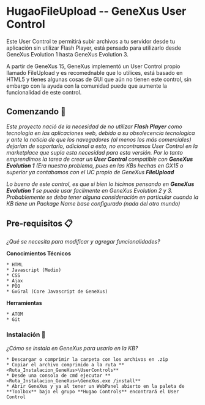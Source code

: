 # HugaoFileUpload -- GeneXus User Control

Este User Control te permitirá subir archivos a tu servidor desde tu aplicación sin utilizar Flash Player, está pensado para utilizarlo desde GeneXus Evolution 1 hasta GeneXus Evolution 3.

A partir de GeneXus 15, GeneXus implementó un User Control propio llamado FileUpload y es recomednable que lo utilices, está basado en HTML5 y tienes algunas cosas de GUI que aún no tienen este control, sin embargo con la ayuda con la comunidad puede que aumente la funcionalidad de este control.

## Comenzando 🚀

_Este proyecto nació de la necesidad de no utilizar **Flash Player** como tecnología en las aplicaciones web, debido a su obsolecencia tecnologíca y ante la noticia de que los navegadores (al menos los más comerciales) dejarían de soportarlo, adicional a esto, no encontramos User Control en la marketplace que supla esta necesidad para esta versión.
Por lo tanto emprendimos la tarea de crear un **User Control** compatible con **GeneXus Evolution 1** (Era nuestro problema, pues en las KBs hechas en GX15 o superior ya contabamos con el UC propio de GeneXus **FileUpload**_

_Lo bueno de este control, es que si bien lo hicimos pensando en **GeneXus Evolution 1** se puede usar facilmente en GeneXus Evolution 2 y 3. Probablemente se deba tener alguna consideración en particular cuando la KB tiene un Package Name base configurado (nada del otro mundo)_

## Pre-requisitos 📋

_¿Qué se necesita para modificar y agregar funcionalidades?_

**Conocimientos Técnicos**

```
* HTML
* Javascript (Medio)
* CSS
* Ajax
* POO
* GxGral (Core Javascript de GeneXus)
```

**Herramientas**

```
* ATOM
* Git
```

### Instalación 🔧

_¿Cómo se instala en GeneXus para usarlo en la KB?_

```
* Descargar o comprimir la carpeta con los archivos en .zip
* Copiar el archivo comprimido a la ruta **<Ruta_Instalacion_GeneXus>\UserControls**
* Desde una consola de cmd ejecutar **<Ruta_Instalacion_GeneXus>\GeneXus.exe /install**
* Abrir GeneXus y ya al tener un WebPanel abierto en la paleta de **Toolbox** bajo el grupo **Hugao Controls** encontrará el User Control
```
